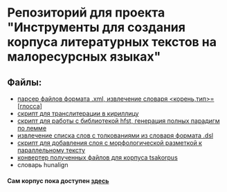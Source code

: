 # Репозиторий для проекта "Инструменты для создания корпуса литературных текстов на малоресурсных языках"
## Файлы:
* [парсер файлов формата .xml, извлечение словаря <корень,тип>=[глосса]](https://github.com/victoriassazonova/corpora_instruments/blob/main/corpus_parser.py)
* [скрипт для транслитерации в кириллицу](https://github.com/victoriassazonova/corpora_instruments/blob/main/transliteration.py)
* [скрипт для работы с библиотекой hfst, генерация полных парадигм по лемме](https://github.com/victoriassazonova/corpora_instruments/blob/main/hfst_task)
* [извлечение списка слов с толкованиями из словаря формата .dsl](https://github.com/victoriassazonova/corpora_instruments/blob/main/dsl_dict)
* [скрипт для добавления слоя с морфологической разметкой к параллельному тексту](https://github.com/victoriassazonova/corpora_instruments/tree/main/analyze_aligned_text)
* [конвертер полученных файлов для корпуса tsakorpus](https://github.com/victoriassazonova/corpora_instruments/tree/main/customtxt2json.py)
* словарь hunalign

#### Сам корпус пока доступен [здесь](https://drive.google.com/drive/folders/1LjB1m8oUrQo-YRfkNo48i9DdSsZGOpwN?usp=sharing)
